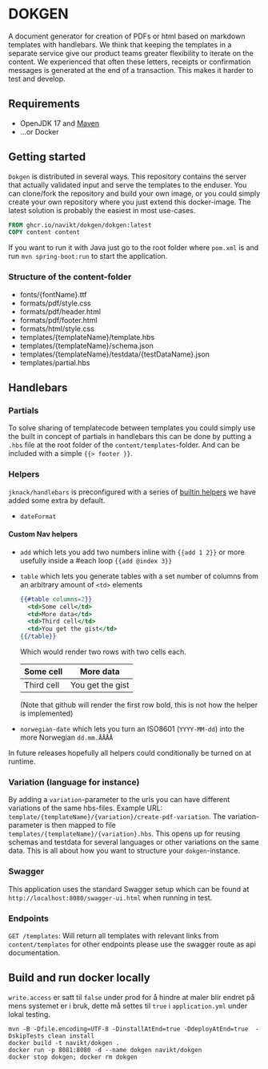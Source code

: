 # DOKGEN
A document generator for creation of PDFs or html based on markdown templates with handlebars. We think that keeping
the templates in a separate service give our product teams greater flexibility to iterate on the content. We experienced
that often these letters, receipts or confirmation messages is generated at the end of a transaction. This makes it harder
to test and develop.

## Requirements
- OpenJDK 17 and [Maven](https://maven.apache.org/)
- ...or Docker

## Getting started
`Dokgen` is distributed in several ways. This repository contains the server that actually validated input and serve
the templates to the enduser. You can clone/fork the repository and build your own image, or you could simply create
your own repository where you just extend this docker-image. The latest solution is probably the easiest in most 
use-cases.

```Dockerfile
FROM ghcr.io/navikt/dokgen/dokgen:latest
COPY content content
```

If you want to run it with Java just go to the root folder where `pom.xml` is and run `mvn spring-boot:run` 
to start the application.

### Structure of the content-folder

-  fonts/{fontName}.ttf
-  formats/pdf/style.css
-  formats/pdf/header.html
-  formats/pdf/footer.html
-  formats/html/style.css
-  templates/{templateName}/template.hbs
-  templates/{templateName}/schema.json
-  templates/{templateName}/testdata/{testDataName}.json
-  templates/partial.hbs

## Handlebars

### Partials
To solve sharing of templatecode between templates you could simply use the built in concept of partials in handlebars
this can be done by putting a `.hbs` file at the root folder of the `content/templates`-folder. And can be included
with a simple `{{> footer }}`. 

### Helpers
`jknack/handlebars` is preconfigured with a series of [builtin helpers](https://github.com/jknack/handlebars.java#helpers)
we have added some extra by default.
* `dateFormat`

#### Custom Nav helpers
* `add` which lets you add two numbers inline with `{{add 1 2}}` or more usefully inside a #each loop `{{add @index 3}}`
* `table` which lets you generate tables with a set number of columns from an arbitrary amount of `<td>` elements
  ```handlebars
  {{#table columns=2}}
    <td>Some cell</td>
    <td>More data</td>
    <td>Third cell</td>
    <td>You get the gist</td>
  {{/table}}
  ```
  Which would render two rows with two cells each.
  
  | Some cell  |    More data     |
  |------------|------------------|
  | Third cell | You get the gist |
  (Note that github will render the first row bold, this is not how the helper is implemented)

* `norwegian-date` which lets you turn an ISO8601 (`YYYY-MM-dd`) into the more Norwegian `dd.mm.ÅÅÅÅ`

In future releases hopefully all helpers could conditionally be turned on at runtime.

### Variation (language for instance)
By adding a `variation`-parameter to the urls you can have different variations of the same hbs-files.
Example URL: `template/{templateName}/{variation}/create-pdf-variation`.
The variation-parameter is then mapped to file `templates/{templateName}/{variation}.hbs`. 
This opens up for reusing schemas and testdata for several languages or other variations on the same data.
This is all about how you want to structure your `dokgen`-instance.

### Swagger 
This application uses the standard Swagger setup which can be found at `http://localhost:8080/swagger-ui.html` when
running in test.

### Endpoints
`GET /templates`: Will return all templates with relevant links from `content/templates` for other endpoints please use
the swagger route as api documentation.
    

## Build and run docker locally

`write.access` er satt til `false` under prod for å hindre at maler blir endret på mens systemet er i bruk, dette må settes til `true` i `application.yml` under lokal testing.

```
mvn -B -Dfile.encoding=UTF-8 -DinstallAtEnd=true -DdeployAtEnd=true  -DskipTests clean install
docker build -t navikt/dokgen .
docker run -p 8081:8080 -d --name dokgen navikt/dokgen
docker stop dokgen; docker rm dokgen
```

